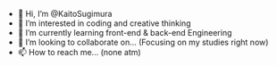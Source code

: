 - 👋 Hi, I’m @KaitoSugimura
- 👀 I’m interested in coding and creative thinking
- 🌱 I’m currently learning front-end & back-end Engineering
- 💞️ I’m looking to collaborate on... (Focusing on my studies right now)
- 📫 How to reach me... (none atm)

<!---
KaitoSugimura/KaitoSugimura is a ✨ special ✨ repository because its `README.md` (this file) appears on your GitHub profile.
You can click the Preview link to take a look at your changes.
--->
